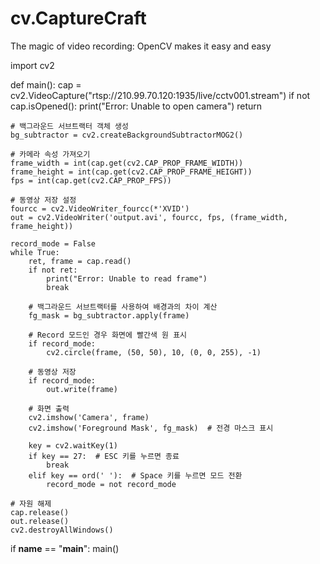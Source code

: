 # cv.CaptureCraft
The magic of video recording: OpenCV makes it easy and easy


import cv2


def main():
    cap = cv2.VideoCapture("rtsp://210.99.70.120:1935/live/cctv001.stream")
    if not cap.isOpened():
        print("Error: Unable to open camera")
        return
    
    # 백그라운드 서브트랙터 객체 생성
    bg_subtractor = cv2.createBackgroundSubtractorMOG2()
    
    # 카메라 속성 가져오기
    frame_width = int(cap.get(cv2.CAP_PROP_FRAME_WIDTH))
    frame_height = int(cap.get(cv2.CAP_PROP_FRAME_HEIGHT))
    fps = int(cap.get(cv2.CAP_PROP_FPS))
    
    # 동영상 저장 설정
    fourcc = cv2.VideoWriter_fourcc(*'XVID')
    out = cv2.VideoWriter('output.avi', fourcc, fps, (frame_width, frame_height))
    
    record_mode = False
    while True:
        ret, frame = cap.read()
        if not ret:
            print("Error: Unable to read frame")
            break
        
        # 백그라운드 서브트랙터를 사용하여 배경과의 차이 계산
        fg_mask = bg_subtractor.apply(frame)
        
        # Record 모드인 경우 화면에 빨간색 원 표시
        if record_mode:
            cv2.circle(frame, (50, 50), 10, (0, 0, 255), -1)
        
        # 동영상 저장
        if record_mode:
            out.write(frame)
        
        # 화면 출력
        cv2.imshow('Camera', frame)
        cv2.imshow('Foreground Mask', fg_mask)  # 전경 마스크 표시
        
        key = cv2.waitKey(1)
        if key == 27:  # ESC 키를 누르면 종료
            break
        elif key == ord(' '):  # Space 키를 누르면 모드 전환
            record_mode = not record_mode
    
    # 자원 해제
    cap.release()
    out.release()
    cv2.destroyAllWindows()

if __name__ == "__main__":
    main()

